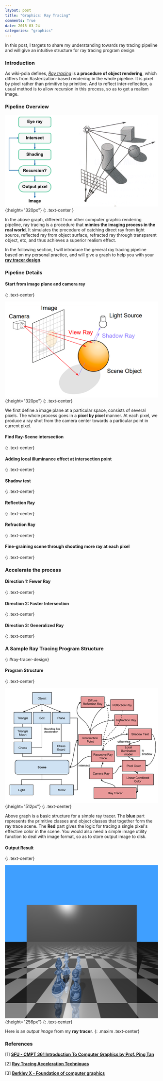 ```yaml
---
layout: post
title: "Graphics: Ray Tracing"
comments: True
date: 2015-03-24
categories: "graphics"
---
```


In this post, I targets to share my understanding towards ray tracing pipeline and will give an intuitive structure for ray tracing program design

<!--more-->

### Introduction

As wiki-pdia defines, [*Ray tracing*](https://en.wikipedia.org/wiki/Ray_tracing_(graphics)) is __a procedure of object rendering__, which differs from Rasterization-based rendering in the whole pipeline. It is pixel by pixel rather than primitive by primitive. And to reflect inter-reflection, a usual method is to allow recursion in this process, so as to get a realism image.

### Pipeline Overview

![alt pl](/images/posts/2015-04-06-ray-tracing-pipeline.png){:height="320px"}
{: .text-center }

In the above graph, different from other computer graphic rendering pipeline, ray tracing is a procedure that __mimics the imaging process in the real world__. It simulates the procedure of catching direct ray from light source, reflected ray from object surface, refracted ray through transparent object, etc, and thus achieves a superior realism effect.

In the following section, I will introduce the general ray tracing pipeline based on my personal practice, and will give a graph to help you with your [__ray tracer design__](#ray-tracer-design).

### Pipeline Details

#### Start from image plane and camera ray
{: .text-center}

![alt model](/images/posts/2015-04-06-ray-tracing-model.png){:height="320px"}
{: .text-center}

We first define a image plane at a particular space, consists of several pixels. The whole process goes in a __pixel by pixel__ manner. At each pixel, we produce a ray shot from the camera center towards a particular point in current pixel.

#### Find Ray-Scene intersection
{: .text-center}

#### Adding local illuminance effect at intersection point
{: .text-center}

#### Shadow test
{: .text-center}

#### Reflection Ray
{: .text-center}

#### Refraction Ray
{: .text-center}

#### Fine-graining scene through __shooting more ray__ at each pixel
{: .text-center}

### Accelerate the process

#### Direction 1: Fewer Ray
{: .text-center}

#### Direction 2: Faster Intersection
{: .text-center}

#### Direction 3: Generalized Ray
{: .text-center}


### A Sample Ray Tracing Program Structure
{: #ray-tracer-design}

#### __Program Structure__
{: .text-center}

![alt struct](/images/posts/2015-04-06-ray-trace-program.png){:height="512px"}
{: .text-center}

Above graph is a basic structure for a simple ray tracer. The __blue__ part represents the primitive classes and object classes that together form the ray trace scene. The __Red__ part gives the logic for tracing a single pixel's effective color in the scene. You would also need a simple image utility function to deal with image format, so as to store output image to disk.

#### __Output Result__
{: .text-center}

![alt scene](/images/posts/2015-04-06-traced-scene.png){:height="256px"}
{: .text-center}


Here is an _output image_ from my __ray tracer__.
{: .maxim .text-center}


### References

[1] [**SFU - CMPT 361 Introduction To Computer Graphics by Prof. Ping Tan**](http://www.cs.sfu.ca/~pingtan/)

[2] [**Ray Tracing Acceleration Techniques**](http://www.cs.virginia.edu/~gfx/Courses/2003/ImageSynthesis/scribed_notes/03_acceleration.pdf)

[3] [**Berkley X - Foundation of computer graphics**](https://courses.edx.org/courses/BerkeleyX/CS-184.1x/2013_October/info)
